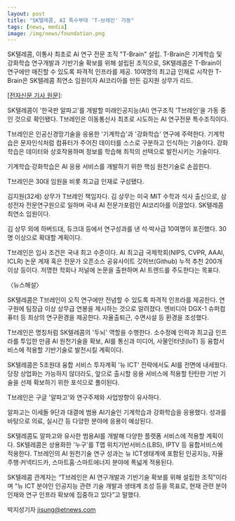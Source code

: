 ```yaml
---
layout: post
title: "SK텔레콤, AI 특수부대 'T-브레인' 가동"
tags: [news, media]
image: /img/news/foundation.png
---
```


SK텔레콤, 이통사 최초로 AI 연구 전문 조직 "T-Brain" 설립. T-Brain은 기계학습 및 강화학습 연구개발과 기반기술 확보를 위해 설립된 조직으로, SK텔레콤은 T-Brain이 연구에만 매진할 수 있도록 파격적 인프라를 제공. 10여명의 최고급 인재로 시작한 T-Brain은 SK텔레콤 최연소 임원이자 AI코리아를 만든 김지원 상무가 리드. 

[[전자신문 기사 원문]](http://www.etnews.com/20170120000300): 

SK텔레콤이 '한국판 알파고'를 개발할 미래인공지능(AI) 연구조직 'T브레인'을 가동 중인 것으로 확인됐다. T브레인은 이동통신사 최초로 시도하는 AI 연구전문 특수조직이다.

T브레인은 인공신경망기술을 응용한 '기계학습'과 '강화학습' 연구에 주력한다. 기계학습은 문자인식처럼 컴퓨터가 주어진 데이터를 스스로 구분하고 인식하는 기술이다. 강화학습은 데이터와 상호작용하며 정보를 학습해 최적의 선택으로 발전시키는 기술이다. 

기계학습·강화학습은 AI 응용 서비스를 개발하기 위한 핵심 원천기술로 손꼽힌다.

T브레인은 30대 임원을 비롯 최고급 인재로 구성됐다. 

김지원(32세) 상무가 T브레인 책임자다. 김 상무는 미국 MIT 수학과 석사 출신으로, 삼성전자 전문연구원으로 일하며 국내 AI 전문가포럼인 AI코리아를 이끌었다. SK텔레콤 최연소 임원이다.

김 상무 외에 하버드대, 듀크대 등에서 연구성과를 낸 석·박사급 10여명이 포진했다. 30명 이상으로 확대할 계획이다. 

T브레인은 입사 조건은 국내 최고 수준이다. AI 최고급 국제학회(NIPS, CVPR, AAAI, ICLR) 논문 게재 혹은 전문가 오픈소스 공유사이트 깃허브(Github) 누적 추천 200개 이상 등이다. 저명한 학회나 저널에 논문을 출판하며 AI 트렌드를 주도한다는 목표다. 

〈뉴스해설〉 

SK텔레콤은 T브레인이 오직 연구에만 전념할 수 있도록 파격적 인프라를 제공한다. 연구원에 팀장급 이상 상무급 연봉을 제시하는 것으로 알려졌다. 엔비디아 DGX-1 슈퍼컴퓨터 등 최상의 연구환경을 제공한다. 자율출퇴근, 수면시설 등 환경을 조성했다. 

T브레인은 명칭처럼 SK텔레콤의 '두뇌' 역할을 수행한다. 소수정예 인력과 최고급 인프라를 투입한 만큼 AI 원천기술을 확보, AI를 통신과 미디어, 사물인터넷(IoT) 등 융합서비스에 적용할 기반기술로 발전시킬 계획이다. 

SK텔레콤은 5조원대 융합 서비스 투자계획 '뉴 ICT' 전략에서도 AI를 전면에 내세웠다. 당장 상업화는 가능하지 않더라도, 앞으로 출시할 응용 서비스에 적용할 탄탄한 기반 기술을 선제 확보하기 위한 포석으로 풀이된다. 

T브레인은 구글 '알파고'와 연구주제와 사업방향이 유사하다. 

알파고는 이세돌 9단과 대결에 범용 AI기술인 기계학습과 강화학습을 응용했다. 성과를 바탕으로 의료, 실시간 등 다양한 분야에 응용이 예상된다. 

SK텔레콤도 알파고와 유사한 범용AI를 개발해 다양한 플랫폼 서비스에 적용할 계획이다. SK텔레콤은 상용화한 '누구'를 T맵 위치기반서비스(LBS), IPTV 등 융합서비스에 적용한다. T브레인의 AI 원천기술 연구 성과는 뉴 ICT생태계에 포함된 인공지능, 자율주행·커넥티드카, 스마트홈·스마트에너지 분야에 폭넓게 적용된다. 

SK텔레콤 관계자는 “T브레인은 AI 연구개발과 기반기술 확보를 위해 설립한 조직”이라며 “뉴 ICT 분야인 인공지능 관련 기술 개발과 생태계 조성 등을 목표로, 현재 관련 분야 인재와 연구 인프라 확보에 집중하고 있다”고 말했다. 

박지성기자 jisung@etnews.com 
